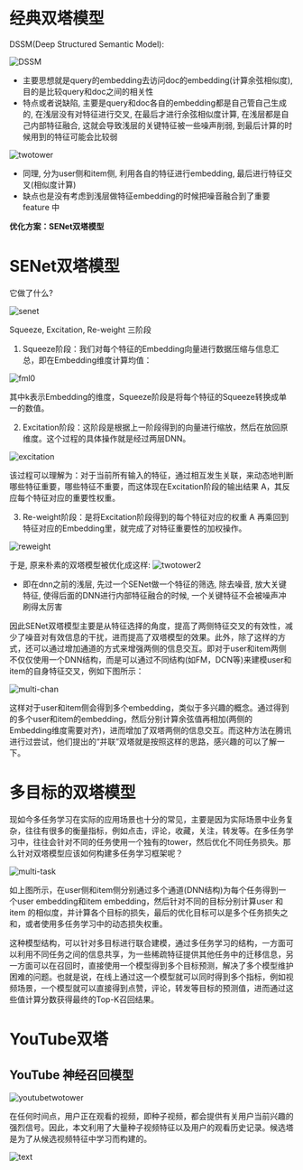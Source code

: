 # 经典双塔模型
DSSM(Deep Structured Semantic Model):

![DSSM](.README_images/DSSM.png)

+ 主要思想就是query的embedding去访问doc的embedding(计算余弦相似度), 目的是比较query和doc之间的相关性
+ 特点或者说缺陷, 主要是query和doc各自的embedding都是自己管自己生成的, 在浅层没有对特征进行交叉, 在最后才进行余弦相似度计算, 在浅层都是自己内部特征融合, 这就会导致浅层的关键特征被一些噪声削弱, 到最后计算的时候用到的特征可能会比较弱

![twotower](.README_images/twotower.png)

+ 同理, 分为user侧和item侧, 利用各自的特征进行embedding, 最后进行特征交叉(相似度计算)
+ 缺点也是没有考虑到浅层做特征embedding的时候把噪音融合到了重要 feature 中

**优化方案：SENet双塔模型**

# SENet双塔模型

它做了什么?

![senet](.README_images/senet.png)

Squeeze, Excitation, Re-weight 三阶段

1. Squeeze阶段：我们对每个特征的Embedding向量进行数据压缩与信息汇总，即在Embedding维度计算均值：

![fml0](.README_images/fomula0.png)

其中k表示Embedding的维度，Squeeze阶段是将每个特征的Squeeze转换成单一的数值。

2. Excitation阶段：这阶段是根据上一阶段得到的向量进行缩放，然后在放回原维度。这个过程的具体操作就是经过两层DNN。

![excitation](.README_images/excitation.png)

该过程可以理解为：对于当前所有输入的特征，通过相互发生关联，来动态地判断哪些特征重要，哪些特征不重要，而这体现在Excitation阶段的输出结果 A，其反应每个特征对应的重要性权重。

3. Re-weight阶段：是将Excitation阶段得到的每个特征对应的权重 A 再乘回到特征对应的Embedding里，就完成了对特征重要性的加权操作。

![reweight](.README_images/reweight.png)


于是, 原来朴素的双塔模型被优化成这样:
![twotower2](.README_images/twotower2.png)

+ 即在dnn之前的浅层, 先过一个SENet做一个特征的筛选, 除去噪音, 放大关键特征, 使得后面的DNN进行内部特征融合的时候, 一个关键特征不会被噪声冲刷得太厉害

因此SENet双塔模型主要是从特征选择的角度，提高了两侧特征交叉的有效性，减少了噪音对有效信息的干扰，进而提高了双塔模型的效果。此外，除了这样的方式，还可以通过增加通道的方式来增强两侧的信息交互。即对于user和item两侧不仅仅使用一个DNN结构，而是可以通过不同结构(如FM，DCN等)来建模user和item的自身特征交叉，例如下图所示：

![multi-chan](.README_images/multi-chan.png)


这样对于user和item侧会得到多个embedding，类似于多兴趣的概念。通过得到的多个user和item的embedding，然后分别计算余弦值再相加(两侧的Embedding维度需要对齐)，进而增加了双塔两侧的信息交互。而这种方法在腾讯进行过尝试，他们提出的“并联”双塔就是按照这样的思路，感兴趣的可以了解一下。

# 多目标的双塔模型

现如今多任务学习在实际的应用场景也十分的常见，主要是因为实际场景中业务复杂，往往有很多的衡量指标，例如点击，评论，收藏，关注，转发等。在多任务学习中，往往会针对不同的任务使用一个独有的tower，然后优化不同任务损失。那么针对双塔模型应该如何构建多任务学习框架呢？

![multi-task](.README_images/multi-task.png)


如上图所示，在user侧和item侧分别通过多个通道(DNN结构)为每个任务得到一个user embedding和item embedding，然后针对不同的目标分别计算user 和 item 的相似度，并计算各个目标的损失，最后的优化目标可以是多个任务损失之和，或者使用多任务学习中的动态损失权重。

这种模型结构，可以针对多目标进行联合建模，通过多任务学习的结构，一方面可以利用不同任务之间的信息共享，为一些稀疏特征提供其他任务中的迁移信息，另一方面可以在召回时，直接使用一个模型得到多个目标预测，解决了多个模型维护困难的问题。也就是说，在线上通过这一个模型就可以同时得到多个指标，例如视频场景，一个模型就可以直接得到点赞，评论，转发等目标的预测值，进而通过这些值计算分数获得最终的Top-K召回结果。

 


# YouTube双塔

## YouTube 神经召回模型
![youtubetwotower](.README_images/youtubetwotower.png)


在任何时间点，用户正在观看的视频，即种子视频，都会提供有关用户当前兴趣的强烈信号。因此，本文利用了大量种子视频特征以及用户的观看历史记录。候选塔是为了从候选视频特征中学习而构建的。

![text](.README_images/text.png)
